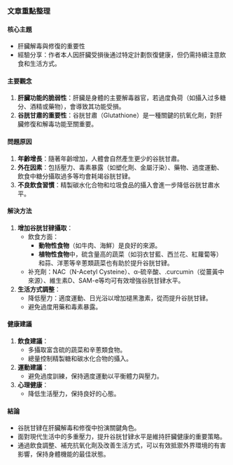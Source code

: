 ### 文章重點整理

#### 核心主題
- 肝臟解毒與修復的重要性  
- 經驗分享：作者本人因肝臟受損後通过特定計劃恢復健康，但仍需持續注意飲食和生活方式。  

#### 主要觀念  
1. **肝臟功能的脆弱性**：肝臟是身體的主要解毒器官，若過度負荷（如攝入过多糖分、酒精或藥物），會導致其功能受損。  
2. **谷胱甘肅的重要性**：谷胱甘肅（Glutathione）是一種關鍵的抗氧化劑，對肝臟修復和解毒功能至關重要。  

#### 問題原因  
1. **年齡增長**：隨著年齡增加，人體會自然產生更少的谷胱甘肅。  
2. **外在因素**：包括壓力、毒素暴露（如塑化劑、金屬汙染）、藥物、過度運動、飲食中糖分攝取過多等均會耗竭谷胱甘肄。  
3. **不良飲食習慣**：精製碳水化合物和垃圾食品的攝入會進一步降低谷胱甘肅水平。  

#### 解決方法  
1. **增加谷胱甘肄攝取**：  
   - 飲食方面：  
     - **動物性食物**（如牛肉、海鮮）是良好的來源。  
     - **植物性食物**中，硫含量高的蔬菜（如羽衣甘藍、西兰花、紅蘿蔔等）和蒜、洋蔥等辛蔥類蔬菜也有助於提升谷胱甘肄。  
   - 补充劑：NAC（N-Acetyl Cysteine）、α-硫辛酸、.curcumin（從薑黃中來源）、維生素D、SAM-e等均可有效增強谷胱甘肄水平。  
2. **生活方式調整**：  
   - 降低壓力：適度運動、日光浴以增加褪黑激素，從而提升谷胱甘肄。  
   - 避免過度用藥和毒素暴露。  

#### 健康建議  
1. **飲食建議**：  
   - 多攝取富含硫的蔬菜和辛蔥類食物。  
   - 總量控制精製糖和碳水化合物的攝入。  
2. **運動建議**：  
   - 避免過度訓練，保持適度運動以平衡體力與壓力。  
3. **心理健康**：  
   - 降低生活壓力，保持良好的心態。  

#### 結論  
- 谷胱甘肄在肝臟解毒和修復中扮演關鍵角色。  
- 面對現代生活中的多重壓力，提升谷胱甘肄水平是維持肝臟健康的重要策略。  
- 通過飲食調整、補充抗氧化劑及改善生活方式，可以有效抵禦外界環境的有害影響，保持身體機能的最佳狀態。